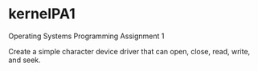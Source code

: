 # kernelPA1
Operating Systems Programming Assignment 1

Create a simple character device driver that can open, close, read, write, and seek.
